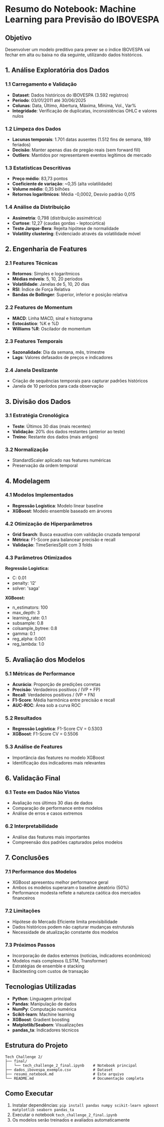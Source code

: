 # Resumo do Notebook: Machine Learning para Previsão do IBOVESPA

## Objetivo
Desenvolver um modelo preditivo para prever se o índice IBOVESPA vai fechar em alta ou baixa no dia seguinte, utilizando dados históricos.

## 1. Análise Exploratória dos Dados

### 1.1 Carregamento e Validação
- **Dataset**: Dados históricos do IBOVESPA (3.592 registros)
- **Período**: 03/01/2011 até 30/06/2025
- **Colunas**: Data, Último, Abertura, Máxima, Mínima, Vol., Var%
- **Integridade**: Verificação de duplicatas, inconsistências OHLC e valores nulos

### 1.2 Limpeza dos Dados
- **Lacunas temporais**: 1.701 datas ausentes (1.512 fins de semana, 189 feriados)
- **Decisão**: Manter apenas dias de pregão reais (sem forward fill)
- **Outliers**: Mantidos por representarem eventos legítimos de mercado

### 1.3 Estatísticas Descritivas
- **Preço médio**: 83,73 pontos
- **Coeficiente de variação**: ~0,35 (alta volatilidade)
- **Volume médio**: 0,35 bilhões
- **Retornos logarítmicos**: Média -0,0002, Desvio padrão 0,015

### 1.4 Análise da Distribuição
- **Assimetria**: 0,798 (distribuição assimétrica)
- **Curtose**: 12,27 (caudas gordas - leptocúrtica)
- **Teste Jarque-Bera**: Rejeita hipótese de normalidade
- **Volatility clustering**: Evidenciado através da volatilidade móvel

## 2. Engenharia de Features

### 2.1 Features Técnicas
- **Retornos**: Simples e logarítmicos
- **Médias móveis**: 5, 10, 20 períodos
- **Volatilidade**: Janelas de 5, 10, 20 dias
- **RSI**: Índice de Força Relativa
- **Bandas de Bollinger**: Superior, inferior e posição relativa

### 2.2 Features de Momentum
- **MACD**: Linha MACD, sinal e histograma
- **Estocástico**: %K e %D
- **Williams %R**: Oscilador de momentum

### 2.3 Features Temporais
- **Sazonalidade**: Dia da semana, mês, trimestre
- **Lags**: Valores defasados de preços e indicadores

### 2.4 Janela Deslizante
- Criação de sequências temporais para capturar padrões históricos
- Janela de 10 períodos para cada observação

## 3. Divisão dos Dados

### 3.1 Estratégia Cronológica
- **Teste**: Últimos 30 dias (mais recentes)
- **Validação**: 20% dos dados restantes (anterior ao teste)
- **Treino**: Restante dos dados (mais antigos)

### 3.2 Normalização
- StandardScaler aplicado nas features numéricas
- Preservação da ordem temporal

## 4. Modelagem

### 4.1 Modelos Implementados
- **Regressão Logística**: Modelo linear baseline
- **XGBoost**: Modelo ensemble baseado em árvores

### 4.2 Otimização de Hiperparâmetros
- **Grid Search**: Busca exaustiva com validação cruzada temporal
- **Métrica**: F1-Score para balancear precisão e recall
- **Validação**: TimeSeriesSplit com 3 folds

### 4.3 Parâmetros Otimizados
**Regressão Logística:**
- C: 0.01
- penalty: 'l2'
- solver: 'saga'

**XGBoost:**
- n_estimators: 100
- max_depth: 3
- learning_rate: 0.1
- subsample: 0.8
- colsample_bytree: 0.8
- gamma: 0.1
- reg_alpha: 0.001
- reg_lambda: 1.0

## 5. Avaliação dos Modelos

### 5.1 Métricas de Performance
- **Acurácia**: Proporção de predições corretas
- **Precisão**: Verdadeiros positivos / (VP + FP)
- **Recall**: Verdadeiros positivos / (VP + FN)
- **F1-Score**: Média harmônica entre precisão e recall
- **AUC-ROC**: Área sob a curva ROC

### 5.2 Resultados
- **Regressão Logística**: F1-Score CV = 0.5303
- **XGBoost**: F1-Score CV = 0.5506

### 5.3 Análise de Features
- Importância das features no modelo XGBoost
- Identificação dos indicadores mais relevantes

## 6. Validação Final

### 6.1 Teste em Dados Não Vistos
- Avaliação nos últimos 30 dias de dados
- Comparação de performance entre modelos
- Análise de erros e casos extremos

### 6.2 Interpretabilidade
- Análise das features mais importantes
- Compreensão dos padrões capturados pelos modelos

## 7. Conclusões

### 7.1 Performance dos Modelos
- XGBoost apresentou melhor performance geral
- Ambos os modelos superaram o baseline aleatório (50%)
- Performance modesta reflete a natureza caótica dos mercados financeiros

### 7.2 Limitações
- Hipótese do Mercado Eficiente limita previsibilidade
- Dados históricos podem não capturar mudanças estruturais
- Necessidade de atualização constante dos modelos

### 7.3 Próximos Passos
- Incorporação de dados externos (notícias, indicadores econômicos)
- Modelos mais complexos (LSTM, Transformer)
- Estratégias de ensemble e stacking
- Backtesting com custos de transação

## Tecnologias Utilizadas

- **Python**: Linguagem principal
- **Pandas**: Manipulação de dados
- **NumPy**: Computação numérica
- **Scikit-learn**: Machine learning
- **XGBoost**: Gradient boosting
- **Matplotlib/Seaborn**: Visualizações
- **pandas_ta**: Indicadores técnicos

## Estrutura do Projeto

```
Tech Challenge 2/
├── final/
│   └── tech_challenge_2_final.ipynb    # Notebook principal
├── dados_ibovespa_exemplo.csv          # Dataset
├── resumo_notebook.md                  # Este arquivo
└── README.md                           # Documentação completa
```

## Como Executar

1. Instalar dependências: `pip install pandas numpy scikit-learn xgboost matplotlib seaborn pandas_ta`
2. Executar o notebook `tech_challenge_2_final.ipynb`
3. Os modelos serão treinados e avaliados automaticamente